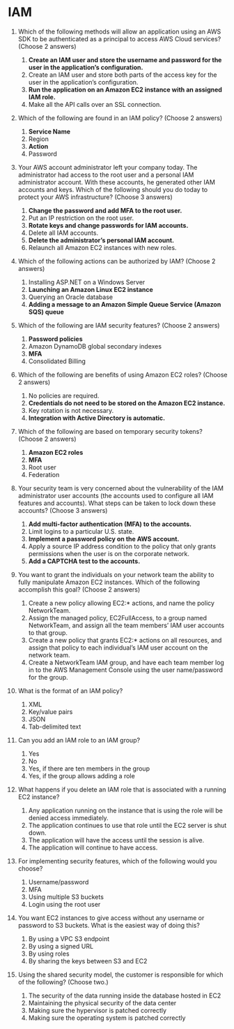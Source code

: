 # IAM


1. Which of the following methods will allow an application using an AWS SDK to be authenticated as
   a principal to access AWS Cloud services? (Choose 2 answers)
   1. **Create an IAM user and store the username and password for the user in the application’s configuration.**
   2. Create an IAM user and store both parts of the access key for the user in the application’s configuration.
   3. **Run the application on an Amazon EC2 instance with an assigned IAM role.**
   4. Make all the API calls over an SSL connection.


2. Which of the following are found in an IAM policy? (Choose 2 answers)
   1. **Service Name**
   2. Region
   3. **Action**
   4. Password


3. Your AWS account administrator left your company today. The administrator had access to the root
   user and a personal IAM administrator account. With these accounts, he generated other IAM
   accounts and keys. Which of the following should you do today to protect your AWS infrastructure?
   (Choose 3 answers)
   1. **Change the password and add MFA to the root user.**
   2. Put an IP restriction on the root user.
   3. **Rotate keys and change passwords for IAM accounts.**
   4. Delete all IAM accounts.
   5. **Delete the administrator’s personal IAM account.**
   6. Relaunch all Amazon EC2 instances with new roles.


4. Which of the following actions can be authorized by IAM? (Choose 2 answers)
   1. Installing ASP.NET on a Windows Server
   2. **Launching an Amazon Linux EC2 instance**
   3. Querying an Oracle database
   4. **Adding a message to an Amazon Simple Queue Service (Amazon SQS) queue**


5. Which of the following are IAM security features? (Choose 2 answers)
   1. **Password policies**
   2. Amazon DynamoDB global secondary indexes
   3. **MFA**
   4. Consolidated Billing


6. Which of the following are benefits of using Amazon EC2 roles? (Choose 2 answers)
   1. No policies are required.
   2. **Credentials do not need to be stored on the Amazon EC2 instance.**
   3. Key rotation is not necessary.
   4. **Integration with Active Directory is automatic.**


7. Which of the following are based on temporary security tokens? (Choose 2 answers)
   1. **Amazon EC2 roles**
   2. **MFA**
   3. Root user
   4. Federation


8. Your security team is very concerned about the vulnerability of the IAM administrator user accounts
   (the accounts used to configure all IAM features and accounts). What steps can be taken to lock
   down these accounts? (Choose 3 answers)
   1. **Add multi-factor authentication (MFA) to the accounts.**
   2. Limit logins to a particular U.S. state.
   3. **Implement a password policy on the AWS account.**
   4. Apply a source IP address condition to the policy that only grants permissions when the user is on the corporate network.
   5. **Add a CAPTCHA test to the accounts.**


9. You want to grant the individuals on your network team the ability to fully manipulate Amazon EC2
   instances. Which of the following accomplish this goal? (Choose 2 answers)
   1. Create a new policy allowing EC2:* actions, and name the policy NetworkTeam.
   2. Assign the managed policy, EC2FullAccess, to a group named NetworkTeam, and assign all the team members’ IAM user accounts to that group.
   3. Create a new policy that grants EC2:* actions on all resources, and assign that policy to each individual’s IAM user account on the network team.
   4. Create a NetworkTeam IAM group, and have each team member log in to the AWS Management Console using the user name/password for the group.



10. What is the format of an IAM policy?
    1. XML
    2. Key/value pairs
    3. JSON
    4. Tab-delimited text


11. Can you add an IAM role to an IAM group?
    1. Yes
    2. No
    3. Yes, if there are ten members in the group
    4. Yes, if the group allows adding a role
 
12. What happens if you delete an IAM role that is associated with a running EC2
    instance?
    1. Any application running on the instance that is using the role will be denied access immediately.
    2. The application continues to use that role until the EC2 server is shut down.
    3. The application will have the access until the session is alive.
    4. The application will continue to have access.


15. For implementing security features, which of the following would you choose?
    1. Username/password
    2. MFA
    3. Using multiple S3 buckets
    4. Login using the root user


16. You want EC2 instances to give access without any username or password to S3
    buckets. What is the easiest way of doing this?
    1. By using a VPC S3 endpoint
    2. By using a signed URL
    3. By using roles
    4. By sharing the keys between S3 and EC2


17. Using the shared security model, the customer is responsible for which of the
    following? (Choose two.)
    1. The security of the data running inside the database hosted in EC2
    2. Maintaining the physical security of the data center
    3. Making sure the hypervisor is patched correctly
    4. Making sure the operating system is patched correctly
